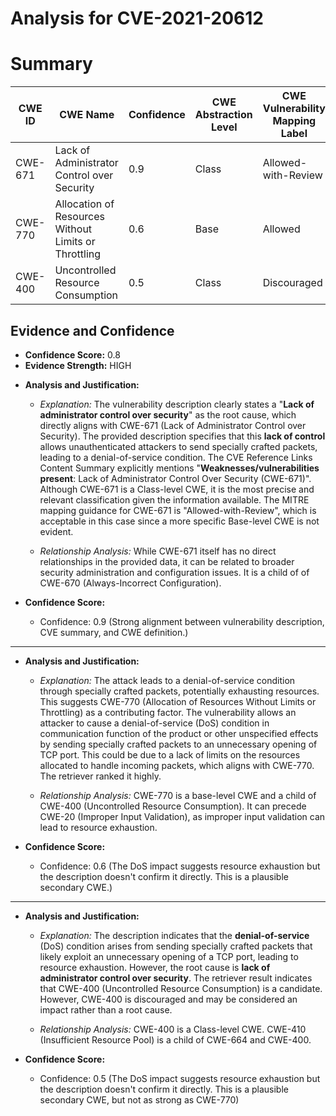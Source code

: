 # Analysis for CVE-2021-20612

# Summary
| CWE ID | CWE Name | Confidence | CWE Abstraction Level | CWE Vulnerability Mapping Label | CWE-Vulnerability Mapping Notes |
|---|---|---|---|---|---|
| CWE-671 | Lack of Administrator Control over Security | 0.9 | Class | Allowed-with-Review | Primary CWE |
| CWE-770 | Allocation of Resources Without Limits or Throttling | 0.6 | Base | Allowed | Secondary Candidate |
| CWE-400 | Uncontrolled Resource Consumption | 0.5 | Class | Discouraged | Secondary Candidate |

## Evidence and Confidence

*   **Confidence Score:** 0.8
*   **Evidence Strength:** HIGH

- **Analysis and Justification:**  
  - *Explanation:* The vulnerability description clearly states a "**Lack of administrator control over security**" as the root cause, which directly aligns with CWE-671 (Lack of Administrator Control over Security). The provided description specifies that this **lack of control** allows unauthenticated attackers to send specially crafted packets, leading to a denial-of-service condition. The CVE Reference Links Content Summary explicitly mentions "**Weaknesses/vulnerabilities present**: Lack of Administrator Control Over Security (CWE-671)". Although CWE-671 is a Class-level CWE, it is the most precise and relevant classification given the information available. The MITRE mapping guidance for CWE-671 is "Allowed-with-Review", which is acceptable in this case since a more specific Base-level CWE is not evident.

  - *Relationship Analysis:* While CWE-671 itself has no direct relationships in the provided data, it can be related to broader security administration and configuration issues. It is a child of of CWE-670 (Always-Incorrect Configuration).

- **Confidence Score:**  
  - Confidence: 0.9 (Strong alignment between vulnerability description, CVE summary, and CWE definition.)

---

- **Analysis and Justification:**  
  - *Explanation:* The attack leads to a denial-of-service condition through specially crafted packets, potentially exhausting resources. This suggests CWE-770 (Allocation of Resources Without Limits or Throttling) as a contributing factor. The vulnerability allows an attacker to cause a denial-of-service (DoS) condition in communication function of the product or other unspecified effects by sending specially crafted packets to an unnecessary opening of TCP port. This could be due to a lack of limits on the resources allocated to handle incoming packets, which aligns with CWE-770. The retriever ranked it highly.

  - *Relationship Analysis:* CWE-770 is a base-level CWE and a child of CWE-400 (Uncontrolled Resource Consumption). It can precede CWE-20 (Improper Input Validation), as improper input validation can lead to resource exhaustion.

- **Confidence Score:**  
  - Confidence: 0.6 (The DoS impact suggests resource exhaustion but the description doesn't confirm it directly. This is a plausible secondary CWE.)

---

- **Analysis and Justification:**  
  - *Explanation:* The description indicates that the **denial-of-service** (DoS) condition arises from sending specially crafted packets that likely exploit an unnecessary opening of a TCP port, leading to resource exhaustion. However, the root cause is **lack of administrator control over security**. The retriever result indicates that CWE-400 (Uncontrolled Resource Consumption) is a candidate. However, CWE-400 is discouraged and may be considered an impact rather than a root cause.

  - *Relationship Analysis:* CWE-400 is a Class-level CWE. CWE-410 (Insufficient Resource Pool) is a child of CWE-664 and CWE-400.

- **Confidence Score:**  
  - Confidence: 0.5 (The DoS impact suggests resource exhaustion but the description doesn't confirm it directly. This is a plausible secondary CWE, but not as strong as CWE-770)